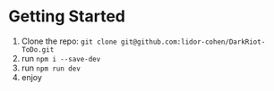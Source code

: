 # Getting Started


1. Clone the repo: `git clone git@github.com:lidor-cohen/DarkRiot-ToDo.git`
2. run `npm i --save-dev`
3. run `npm run dev`
4. enjoy
